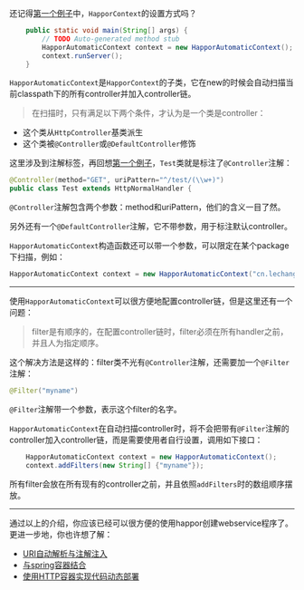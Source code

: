 还记得[第一个例子](Doc001.FirstDemo)中，`HapporContext`的设置方式吗？
```Java
    public static void main(String[] args) {
        // TODO Auto-generated method stub
        HapporAutomaticContext context = new HapporAutomaticContext();
        context.runServer();
    }
```
`HapporAutomaticContext`是`HapporContext`的子类，它在new的时候会自动扫描当前classpath下的所有controller并加入controller链。
> 在扫描时，只有满足以下两个条件，才认为是一个类是controller：
* 这个类从`HttpController`基类派生
* 这个类被`@Controller`或`@DefaultController`修饰

这里涉及到注解标签，再回想[第一个例子](Doc001.FirstDemo)，`Test`类就是标注了`@Controller`注解：
```Java
@Controller(method="GET", uriPattern="^/test/(\\w+)")
public class Test extends HttpNormalHandler {
```

`@Controller`注解包含两个参数：method和uriPattern，他们的含义一目了然。

另外还有一个`@DefaultController`注解，它不带参数，用于标注默认controller。

`HapporAutomaticContext`构造函数还可以带一个参数，可以限定在某个package下扫描，例如：
```Java
HapporAutomaticContext context = new HapporAutomaticContext("cn.lechange.happor.test");
```

- - -
使用`HapporAutomaticContext`可以很方便地配置controller链，但是这里还有一个问题：
> filter是有顺序的，在配置controller链时，filter必须在所有handler之前，并且人为指定顺序。

这个解决方法是这样的：filter类不光有`@Controller`注解，还需要加一个`@Filter`注解：
```Java
@Filter("myname")
```
`@Filter`注解带一个参数，表示这个filter的名字。

`HapporAutomaticContext`在自动扫描controller时，将不会把带有`@Filter`注解的controller加入controller链，而是需要使用者自行设置，调用如下接口：
```Java
	HapporAutomaticContext context = new HapporAutomaticContext();
    context.addFilters(new String[] {"myname"});
```
所有filter会放在所有现有的controller之前，并且依照`addFilters`时的数组顺序摆放。

* * *
通过以上的介绍，你应该已经可以很方便的使用happor创建webservice程序了。
更进一步地，你也许想了解：
* [URI自动解析与注解注入](Doc006.UriParser)
* [与spring容器结合](Doc007.WorkWithSpring)
* [使用HTTP容器实现代码动态部署](Doc008.ContainerServer)
